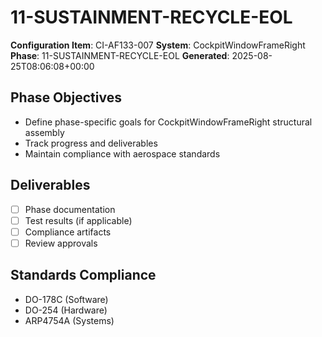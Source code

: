 # 11-SUSTAINMENT-RECYCLE-EOL

**Configuration Item**: CI-AF133-007
**System**: CockpitWindowFrameRight
**Phase**: 11-SUSTAINMENT-RECYCLE-EOL
**Generated**: 2025-08-25T08:06:08+00:00

## Phase Objectives
- Define phase-specific goals for CockpitWindowFrameRight structural assembly
- Track progress and deliverables
- Maintain compliance with aerospace standards

## Deliverables
- [ ] Phase documentation
- [ ] Test results (if applicable)
- [ ] Compliance artifacts
- [ ] Review approvals

## Standards Compliance
- DO-178C (Software)
- DO-254 (Hardware)
- ARP4754A (Systems)

